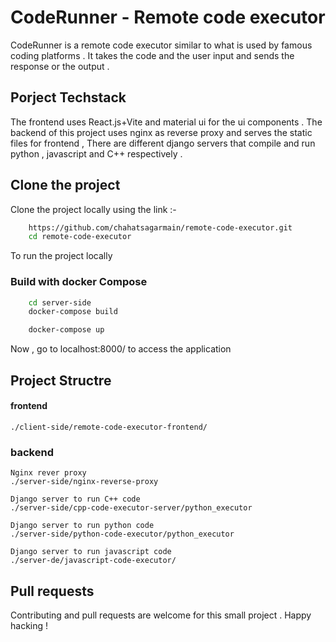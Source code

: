 
# CodeRunner - Remote code executor 

CodeRunner is a remote code executor similar to what is used by famous coding platforms . It takes the code and the user input and sends the response or the output . 

## Porject Techstack
 The frontend uses React.js+Vite and material ui for the ui components . The backend of this project uses nginx as reverse proxy and serves the static files for frontend , There are different django servers that compile and run python , javascript and C++ respectively . 

## Clone the project 

Clone the project locally using the link :-
```bash
    https://github.com/chahatsagarmain/remote-code-executor.git
    cd remote-code-executor

```

To run the project locally 

### Build with docker Compose
```bash
    cd server-side
    docker-compose build
```

```bash 
    docker-compose up
```

Now , go to localhost:8000/ to access the application

## Project Structre

#### frontend 
    ./client-side/remote-code-executor-frontend/

### backend 
    Nginx rever proxy 
    ./server-side/nginx-reverse-proxy

    Django server to run C++ code
    ./server-side/cpp-code-executor-server/python_executor

    Django server to run python code 
    ./server-side/python-code-executor/python_executor

    Django server to run javascript code
    ./server-de/javascript-code-executor/

## Pull requests
Contributing and pull requests are welcome for this small project . 
Happy hacking !
